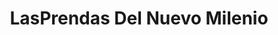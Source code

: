 ---
title: "LasPrendas Del Nuevo Milenio"
url: /santa-cruz/lasprendas-del-nuevo-milenio/
shop: Kleidung
---